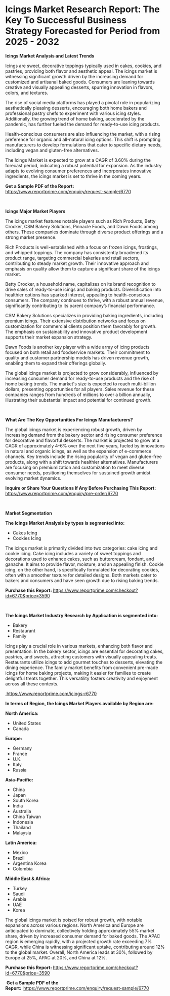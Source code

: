 <p><h1>Icings Market Research Report: The Key To Successful Business Strategy Forecasted for Period from 2025 - 2032</h1></p><p><strong>Icings Market Analysis and Latest Trends</strong></p>
<p><p>Icings are sweet, decorative toppings typically used in cakes, cookies, and pastries, providing both flavor and aesthetic appeal. The icings market is witnessing significant growth driven by the increasing demand for customized and artisanal baked goods. Consumers are leaning towards creative and visually appealing desserts, spurring innovation in flavors, colors, and textures.</p><p>The rise of social media platforms has played a pivotal role in popularizing aesthetically pleasing desserts, encouraging both home bakers and professional pastry chefs to experiment with various icing styles. Additionally, the growing trend of home baking, accelerated by the pandemic, has further fueled the demand for ready-to-use icing products.</p><p>Health-conscious consumers are also influencing the market, with a rising preference for organic and all-natural icing options. This shift is prompting manufacturers to develop formulations that cater to specific dietary needs, including vegan and gluten-free alternatives.</p><p>The Icings Market is expected to grow at a CAGR of 3.60% during the forecast period, indicating a robust potential for expansion. As the industry adapts to evolving consumer preferences and incorporates innovative ingredients, the icings market is set to thrive in the coming years.</p></p>
<p><strong>Get a Sample PDF of the Report:&nbsp;</strong> <a href="https://www.reportprime.com/enquiry/request-sample/6770?utm_campaign=4437&utm_medium=2&utm_source=Github&utm_content=ia&utm_term=16052025&utm_id=icings">https://www.reportprime.com/enquiry/request-sample/6770</a></p>
<p>&nbsp;</p>
<p><strong>Icings Major Market Players</strong></p>
<p><p>The icings market features notable players such as Rich Products, Betty Crocker, CSM Bakery Solutions, Pinnacle Foods, and Dawn Foods among others. These companies dominate through diverse product offerings and a strong market presence.</p><p>Rich Products is well-established with a focus on frozen icings, frostings, and whipped toppings. The company has consistently broadened its product range, targeting commercial bakeries and retail sectors, contributing to steady market growth. Their innovative approach and emphasis on quality allow them to capture a significant share of the icings market.</p><p>Betty Crocker, a household name, capitalizes on its brand recognition to drive sales of ready-to-use icings and baking products. Diversification into healthier options has sparked interest, appealing to health-conscious consumers. The company continues to thrive, with a robust annual revenue, significantly contributing to its parent company’s financial performance.</p><p>CSM Bakery Solutions specializes in providing baking ingredients, including premium icings. Their extensive distribution networks and focus on customization for commercial clients position them favorably for growth. The emphasis on sustainability and innovative product development supports their market expansion strategy.</p><p>Dawn Foods is another key player with a wide array of icing products focused on both retail and foodservice markets. Their commitment to quality and customer partnership models has driven revenue growth, enabling them to expand their offerings globally.</p><p>The global icings market is projected to grow considerably, influenced by increasing consumer demand for ready-to-use products and the rise of home baking trends. The market's size is expected to reach multi-billion dollars, presenting opportunities for all players. Sales revenue for these companies ranges from hundreds of millions to over a billion annually, illustrating their substantial impact and potential for continued growth.</p></p>
<p>&nbsp;</p>
<p><strong>What Are The Key Opportunities For Icings Manufacturers?</strong></p>
<p><p>The global icings market is experiencing robust growth, driven by increasing demand from the bakery sector and rising consumer preference for decorative and flavorful desserts. The market is projected to grow at a CAGR of approximately 4-6% over the next five years, fueled by innovations in natural and organic icings, as well as the expansion of e-commerce channels. Key trends include the rising popularity of vegan and gluten-free products, along with a shift towards healthier alternatives. Manufacturers are focusing on premiumization and customization to meet diverse consumer needs, positioning themselves for sustained growth amidst evolving market dynamics.</p></p>
<p><strong>Inquire or Share Your Questions If Any Before Purchasing This Report:</strong> <a href="https://www.reportprime.com/enquiry/pre-order/6770?utm_campaign=4437&utm_medium=2&utm_source=Github&utm_content=ia&utm_term=16052025&utm_id=icings">https://www.reportprime.com/enquiry/pre-order/6770</a></p>
<p>&nbsp;</p>
<p><strong>Market Segmentation</strong></p>
<p><strong>The Icings Market Analysis by types is segmented into:</strong></p>
<p><ul><li>Cakes Icing</li><li>Cookies Icing</li></ul></p>
<p><p>The icings market is primarily divided into two categories: cake icing and cookie icing. Cake icing includes a variety of sweet toppings and decorations used to enhance cakes, such as buttercream, fondant, and ganache. It aims to provide flavor, moisture, and an appealing finish. Cookie icing, on the other hand, is specifically formulated for decorating cookies, often with a smoother texture for detailed designs. Both markets cater to bakers and consumers and have seen growth due to rising baking trends.</p></p>
<p><strong>Purchase this Report:&nbsp;</strong><a href="https://www.reportprime.com/checkout?id=6770&price=3590&utm_campaign=4437&utm_medium=2&utm_source=Github&utm_content=ia&utm_term=16052025&utm_id=icings">https://www.reportprime.com/checkout?id=6770&price=3590</a></p>
<p>&nbsp;</p>
<p><strong>The Icings Market Industry Research by Application is segmented into:</strong></p>
<p><ul><li>Bakery</li><li>Restaurant</li><li>Family</li></ul></p>
<p><p>Icings play a crucial role in various markets, enhancing both flavor and presentation. In the bakery sector, icings are essential for decorating cakes, pastries, and sweets, attracting customers with visually appealing treats. Restaurants utilize icings to add gourmet touches to desserts, elevating the dining experience. The family market benefits from convenient pre-made icings for home baking projects, making it easier for families to create delightful treats together. This versatility fosters creativity and enjoyment across all these contexts.</p></p>
<p><a href="https://www.reportprime.com/icings-r6770?utm_campaign=4437&utm_medium=2&utm_source=Github&utm_content=ia&utm_term=16052025&utm_id=icings">&nbsp;https://www.reportprime.com/icings-r6770</a></p>
<p><strong>In terms of Region, the Icings Market Players available by Region are:</strong></p>
<p>
    <p> <strong> North America: </strong>
        <ul>
            <li>United States</li>
            <li>Canada</li>
        </ul>
        </p> 
    <p> <strong> Europe: </strong>
        <ul>
            <li>Germany</li>
            <li>France</li>
            <li>U.K.</li>
            <li>Italy</li>
            <li>Russia</li>
        </ul>
        </p> 
    <p> <strong> Asia-Pacific: </strong>
        <ul>
            <li>China</li>
            <li>Japan</li>
            <li>South Korea</li>
            <li>India</li>
            <li>Australia</li>
            <li>China Taiwan</li>
            <li>Indonesia</li>
            <li>Thailand</li>
            <li>Malaysia</li>
        </ul>
        </p> 
    <p> <strong> Latin America: </strong>
        <ul>
            <li>Mexico</li>
            <li>Brazil</li>
            <li>Argentina Korea</li>
            <li>Colombia</li>
        </ul>
        </p> 
    <p> <strong> Middle East & Africa: </strong>
        <ul>
            <li>Turkey</li>
            <li>Saudi</li>
            <li>Arabia</li>
            <li>UAE</li>
            <li>Korea</li>
        </ul>
    </p>
    </p>
<p><p>The global icings market is poised for robust growth, with notable expansions across various regions. North America and Europe are anticipated to dominate, collectively holding approximately 55% market share, driven by increased consumer demand for baked goods. The APAC region is emerging rapidly, with a projected growth rate exceeding 7% CAGR, while China is witnessing significant uptake, contributing around 12% to the global market. Overall, North America leads at 30%, followed by Europe at 25%, APAC at 20%, and China at 12%.</p></p>
<p><strong>Purchase this Report: </strong><a href="https://www.reportprime.com/checkout?id=6770&price=3590&utm_campaign=4437&utm_medium=2&utm_source=Github&utm_content=ia&utm_term=16052025&utm_id=icings">https://www.reportprime.com/checkout?id=6770&price=3590</a></p>
<p>&nbsp;<strong>Get a Sample PDF of the Report:&nbsp;&nbsp;</strong><a href="https://www.reportprime.com/enquiry/request-sample/6770?utm_campaign=4437&utm_medium=2&utm_source=Github&utm_content=ia&utm_term=16052025&utm_id=icings">https://www.reportprime.com/enquiry/request-sample/6770</a></p>
<p><strong></strong></p>
<p><p></p><p></p><p></p></p>